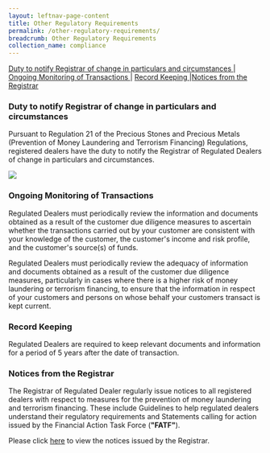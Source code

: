 ```yaml
---
layout: leftnav-page-content
title: Other Regulatory Requirements
permalink: /other-regulatory-requirements/
breadcrumb: Other Regulatory Requirements
collection_name: compliance
---
```


<a href="#Duty to notify Registrar of change in particulars and circumstances">Duty to notify Registrar of change in particulars and circumstances </a> | <a href="#Ongoing Monitoring of Transactions">Ongoing Monitoring of Transactions </a> | <a href="#Record Keeping">Record Keeping </a> |<a href="#Notices from the Registrar">Notices from the Registrar </a>

### <a id="Duty to notify Registrar of change in particulars and circumstances"></a> Duty to notify Registrar of change in particulars and circumstances

Pursuant to Regulation 21 of the Precious Stones and Precious Metals (Prevention of Money Laundering and Terrorism Financing) Regulations, registered dealers have the duty to notify the Registrar of Regulated Dealers of change in particulars and circumstances.

<a href="/images/Duty to Notify Registrar of Change in Particulars and Circumstances table_20191215.pdf"><img src="/images/Duty to Notify Registrar of Change in Particulars and Circumstances table_20191215.png"></a>

### <a id="Ongoing Monitoring of Transactions"></a> Ongoing Monitoring of Transactions

Regulated Dealers must periodically review the information and documents obtained as a result of the customer due diligence measures to ascertain whether the transactions carried out by your customer are consistent with your knowledge of the customer, the customer's income and risk profile, and the customer's source(s) of funds.

Regulated Dealers must periodically review the adequacy of information and documents obtained as a result of the customer due diligence measures, particularly in cases where there is a higher risk of money laundering or terrorism financing, to ensure that the information in respect of your customers and persons on whose behalf your customers transact is kept current.


### <a id="Record Keeping"></a> Record Keeping

Regulated Dealers are required to keep relevant documents and information for a period of 5 years after the date of transaction.

### <a id="Notices from the Registrar"></a> Notices from the Registrar

The Registrar of Regulated Dealer regularly issue notices to all registered dealers with respect to measures for the prevention of money laundering and terrorism financing. These include Guidelines to help regulated dealers understand their regulatory requirements and Statements calling for action issued by the Financial Action Task Force (**"FATF"**).

Please click [here](/news/notices/) to view the notices issued by the Registrar.

